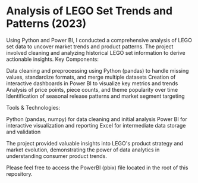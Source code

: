 # Analysis of LEGO Set Trends and Patterns (2023)
Using Python and Power BI, I conducted a comprehensive analysis of LEGO set data to uncover market trends and product patterns. The project involved cleaning and analyzing historical LEGO set information to derive actionable insights.
Key Components:

Data cleaning and preprocessing using Python (pandas) to handle missing values, standardize formats, and merge multiple datasets
Creation of interactive dashboards in Power BI to visualize key metrics and trends
Analysis of price points, piece counts, and theme popularity over time
Identification of seasonal release patterns and market segment targeting

Tools & Technologies:

Python (pandas, numpy) for data cleaning and initial analysis
Power BI for interactive visualization and reporting
Excel for intermediate data storage and validation

The project provided valuable insights into LEGO's product strategy and market evolution, demonstrating the power of data analytics in understanding consumer product trends.
 
Please feel free to access the PowerBI (pbix) file located in the root of this repository.
